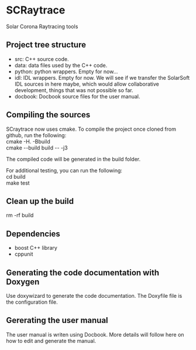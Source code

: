# SCRaytrace
Solar Corona Raytracing tools

## Project tree structure
- src: C++ source code.
- data: data files used by the C++ code.
- python: python wrappers. Empty for now...
- idl: IDL wrappers. Empty for now. We will see if we transfer the SolarSoft IDL sources in here maybe, which would allow collaborative development, things that was not possible so far.
- docbook: Docbook source files for the user manual.

## Compiling the sources
SCraytrace now uses cmake. To compile the project once cloned from github, run the following:  
cmake -H. -Bbuild  
cmake --build build -- -j3

The compiled code will be generated in the build folder.  

For additional testing, you can run the following:  
cd build  
make test

## Clean up the build
rm -rf build  

## Dependencies
- boost C++ library
- cppunit

## Generating the code documentation with Doxygen
Use doxywizard to generate the code documentation. The Doxyfile file is the configuration file.  

## Gererating the user manual
The user manual is writen using Docbook. More details will follow here on how to edit and generate the manual.  



